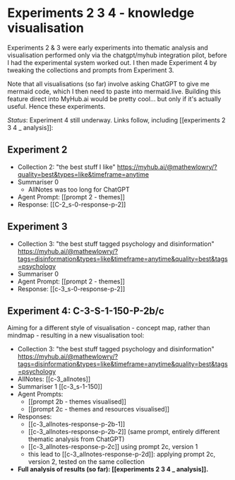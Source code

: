 # Experiments 2 3 4 - knowledge visualisation

Experiments 2 & 3 were early experiments into thematic analysis and visualisation performed only via the chatgpt/myhub integration pilot, before I had the experimental system worked out. I then made Experiment 4 by tweaking the collections and prompts from Experiment 3.

Note that all visualisations (so far) involve asking ChatGPT to give me mermaid code, which I then need to paste into mermaid.live. Building this feature direct into MyHub.ai would be pretty cool... but only if it's actually useful. Hence these experiments.

*Status*: Experiment 4 still underway.
Links follow, including [[experiments 2 3 4 _ analysis]]:
## Experiment 2

* Collection 2: "the best stuff I like" https://myhub.ai/@mathewlowry/?quality=best&types=like&timeframe=anytime
* Summariser 0
	* AllNotes was too long for ChatGPT 
* Agent Prompt: [[prompt 2 - themes]]
* Response: [[C-2_s-0-response-p-2]]
## Experiment 3

* Collection 3: "the best stuff tagged psychology and disinformation" https://myhub.ai/@mathewlowry/?tags=disinformation&types=like&timeframe=anytime&quality=best&tags=psychology 
* Summariser 0
* Agent Prompt: [[prompt 2 - themes]]
* Response: [[c-3_s-0-response-p-2]]

## Experiment 4: C-3-S-1-150-P-2b/c

Aiming for a different style of visualisation - concept map, rather than mindmap - resulting in a new visualisation tool:

* Collection 3: "the best stuff tagged psychology and disinformation" https://myhub.ai/@mathewlowry/?tags=disinformation&types=like&timeframe=anytime&quality=best&tags=psychology 
* AllNotes: [[c-3_allnotes]]
* Summariser 1 [[c-3_s-1-150]]
* Agent Prompts: 
	* [[prompt 2b - themes visualised]]
	* [[prompt 2c - themes and resources visualised]]
* Responses: 
	* [[c-3_allnotes-response-p-2b-1]]
	* [[c-3_allnotes-response-p-2b-2]] (same prompt, entirely different thematic analysis from ChatGPT)
	* [[c-3_allnotes-response-p-2c]] using prompt 2c, version 1
	* this lead to [[c-3_allnotes-response-p-2d]]: applying prompt 2c, version 2, tested on the same collection
* **Full analysis of results (so far): [[experiments 2 3 4 _ analysis]].**

